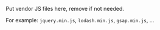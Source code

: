 Put vendor JS files here, remove if not needed.

For example: `jquery.min.js`, `lodash.min.js`, `gsap.min.js`, ...
